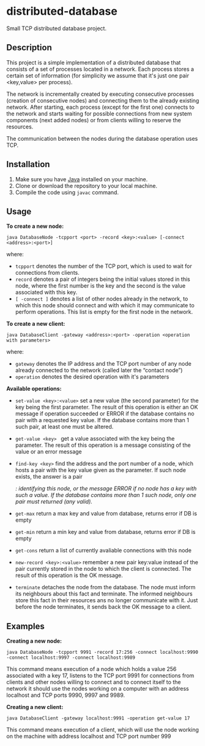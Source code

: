 # distributed-database
Small TCP distributed database project.

Description
----
This project is a simple implementation of a distributed database that consists of a set of processes located in a network. Each process stores a certain set of information (for simplicity we assume that it's just one pair <key,value> per process).

The network is incrementally created by executing consecutive processes (creation of consecutive nodes) and connecting them to the already existing network. After starting, each process (except for the first one) connects to the network and starts waiting for possible connections from new system components (next added nodes) or from clients willing to reserve the resources.

The communication between the nodes during the database operation uses TCP.

Installation
----

1. Make sure you have [Java](https://www.java.com/en/download/) installed on your machine.
2. Clone or download the repository to your local machine.
3. Compile the code using `javac` command.

Usage
----

**To create a new node:** </br>

```
java DatabaseNode -tcpport <port> -record <key>:<value> [-connect <address>:<port>]
```

where:

* `tcpport` denotes the number of the TCP port, which is used to wait for connections from clients.
* `record` denotes a pair of integers being the initial values stored in this node, where the first number is the key and the second is the value associated with this key.
* `[ -connect ]` denotes a list of other nodes already in the network, to which this node should connect and with which it may communicate to perform operations. This list is empty for the first node in the network.

**To create a new client:** </br>

```
java DatabaseClient -gateway <address>:<port> -operation <operation with parameters>
```

where:

* `gateway` denotes the IP address and the TCP port number of any node already connected to the network (called later the “contact node”)
* `operation` denotes the desired operation with it's parameters

**Available operations:** </br>

* `set-value <key>:<value>`  set a new value (the second parameter) for the key being the first parameter. The result of this operation is either an OK message if operation succeeded or ERROR if the database contains no pair with a requested key value. If the database contains more than 1 such pair, at least one must be altered.

* `get-value <key> ` get a value associated with the key being the parameter. The result of this operation is a message consisting of the value or an error message

* `find-key <key>` find the address and the port number of a node, which hosts a pair with the key value given as the parameter. If such node exists, the answer is a pair <address>:<port> identifying this node, or the message ERROR if no node has a key with such a value. If the database contains more than 1 such node, only one pair must returned (any valid).

* `get-max` return a max key and value from database, returns error if DB is empty

* `get-min` return a min key and value from database, returns error if DB is empty

* `get-cons` return a list of currently avaliable connections with this node

* `new-record <key>:<value>` remember a new pair key:value instead of the pair currently stored in the node to which the client is connected. The result of this operation is the OK message.

* `terminate` detaches the node from the database. The node must inform its neighbours about this fact and terminate. The informed neighbours store this fact in their resources ans no longer communicate with it. Just before the node terminates, it sends back the OK message to a client.

Examples
----

**Creating a new node:** </br>

```
java DatabaseNode -tcpport 9991 -record 17:256 -connect localhost:9990 -connect localhost:9997 -connect localhost:9989
```

This command means execution of a node which holds a value 256 associated with a key 17, listens to the TCP port 9991 for connections from clients and other nodes willing to connect and to connect itself to the network it should use the nodes working on a computer with an address localhost and TCP ports 9990, 9997 and 9989.

**Creating a new client:** </br>

```
java DatabaseClient -gateway localhost:9991 -operation get-value 17
```

This command means execution of a client, which will use the node working on the machine with address localhost and TCP port number 999
